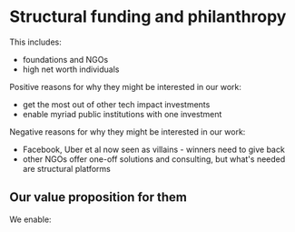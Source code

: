 # Structural funding and philanthropy

This includes:

+ foundations and NGOs
+ high net worth individuals

Positive reasons for why they might be interested in our work:

+ get the most out of other tech impact investments
+ enable myriad public institutions with one investment

Negative reasons for why they might be interested in our work:

+ Facebook, Uber et al now seen as villains - winners need to give back
+ other NGOs offer one-off solutions and consulting, but what's needed are structural platforms

## Our value proposition for them

We enable:
